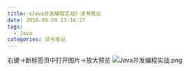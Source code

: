 ```yaml
---
title: 《Java并发编程实战》读书笔记
date: 2016-09-29 13:14:27
tags:
  - Java
categories: 读书笔记
---
```

右键->新标签页中打开图片->放大预览
![Java并发编程实战.png](https://ooo.0o0.ooo/2016/09/29/57eca40868441.png)
